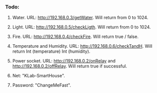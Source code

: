 ### Todo:

1. Water. URL: http://192.168.0.3/getWater. Will return from 0 to 1024.
2. Light. URL: http://192.168.0.5/checkLigth. Will return from 0 to 1024.
3. Fire. URL: http://192.168.0.4/checkFire. Will return true / false.
4. Temperature and Humidity. URL: http://192.168.0.6/checkTandH. Will return Int (temperature)  Int (humidity).
5. Power socket. URL: http://192.168.0.2/onRelay and http://192.168.0.2/offRelay. Will return true if successful.

1. Net: "KLab-SmartHouse".
2. Password: "ChangeMeFast".
